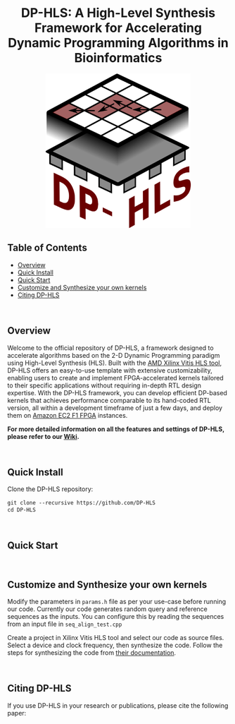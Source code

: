 <div align="center">

# DP-HLS: A High-Level Synthesis Framework for Accelerating Dynamic Programming Algorithms in Bioinformatics

<div align="center">

<img src="docs/docs/images/dp_hls_logo.png" style="height: 350px; width: auto;">

</div>

</div>

## Table of Contents
- [Overview](#overview)
- [Quick Install](#install)
- [Quick Start](#start)
- [Customize and Synthesize your own kernels](#usage)
- [Citing DP-HLS](#citation)

<br>

## <a name="overview"></a> Overview

Welcome to the official repository of DP-HLS, a framework designed to accelerate algorithms based on the 2-D Dynamic Programming paradigm using High-Level Synthesis (HLS). Built with the [AMD Xilinx Vitis HLS tool](https://docs.amd.com/r/en-US/ug1399-vitis-hls/Introduction), DP-HLS offers an easy-to-use template with extensive customizability, enabling users to create and implement FPGA-accelerated kernels tailored to their specific applications without requiring in-depth RTL design expertise. With the DP-HLS framework, you can develop efficient DP-based kernels that achieves performance comparable to its hand-coded RTL version, all within a development timeframe of just a few days, and deploy them on [Amazon EC2 F1 FPGA](https://aws.amazon.com/ec2/instance-types/f1/) instances.

**For more detailed information on all the features and settings of DP-HLS, please refer to our [Wiki](https://turakhialab.github.io/DP-HLS/).**

<br>

## <a name="install"></a> Quick Install
Clone the DP-HLS repository:
```
git clone --recursive https://github.com/DP-HLS
cd DP-HLS
```
<br>

## <a name="start"></a> Quick Start

<br>

## <a name="usage"></a> Customize and Synthesize your own kernels

Modify the parameters in `params.h` file as per your use-case before running our code. Currently our code generates random query and reference sequences as the inputs. You can configure this by reading the sequences from an input file in `seq_align_test.cpp`

Create a project in Xilinx Vitis HLS tool and select our code as source files. Select a device and clock frequency, then synthesize the code. Follow the steps for synthesizing the code from [their documentation](https://docs.xilinx.com/r/en-US/ug1399-vitis-hls/Using-Vitis-HLS).

<br>

## <a name="citation"></a> Citing DP-HLS

If you use DP-HLS in your research or publications, please cite the following paper:
